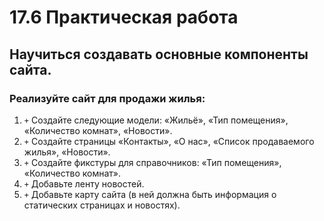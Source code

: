 # 17.6 Практическая работа
## Научиться создавать основные компоненты сайта.
### Реализуйте сайт для продажи жилья:
1. `+` Создайте следующие модели: «Жильё», «Тип помещения», «Количество комнат», «Новости».
2. `+` Создайте страницы «Контакты», «О нас», «Список продаваемого жилья», «Новости».
3. `+` Создайте фикстуры для справочников: «Тип помещения», «Количество комнат».
4. `+` Добавьте ленту новостей.
5. `+` Добавьте карту сайта (в ней должна быть информация о статических страницах и новостях).
